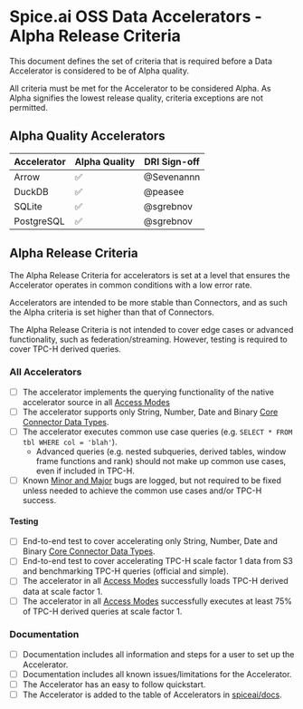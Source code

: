 # Spice.ai OSS Data Accelerators - Alpha Release Criteria

This document defines the set of criteria that is required before a Data Accelerator is considered to be of Alpha quality.

All criteria must be met for the Accelerator to be considered Alpha. As Alpha signifies the lowest release quality, criteria exceptions are not permitted.

## Alpha Quality Accelerators

| Accelerator | Alpha Quality | DRI Sign-off |
| ----------- | ------------- | ------------ |
| Arrow       | ✅            | @Sevenannn   |
| DuckDB      | ✅            | @peasee      |
| SQLite      | ✅            | @sgrebnov    |
| PostgreSQL  | ✅            | @sgrebnov    |

## Alpha Release Criteria

The Alpha Release Criteria for accelerators is set at a level that ensures the Accelerator operates in common conditions with a low error rate.

Accelerators are intended to be more stable than Connectors, and as such the Alpha criteria is set higher than that of Connectors.

The Alpha Release Criteria is not intended to cover edge cases or advanced functionality, such as federation/streaming. However, testing is required to cover TPC-H derived queries.

### All Accelerators

- [ ] The accelerator implements the querying functionality of the native accelerator source in all [Access Modes](../definitions.md)
- [ ] The accelerator supports only String, Number, Date and Binary [Core Connector Data Types](../definitions.md).
- [ ] The accelerator executes common use case queries (e.g. `SELECT * FROM tbl WHERE col = 'blah'`).
  - Advanced queries (e.g. nested subqueries, derived tables, window frame functions and rank) should not make up common use cases, even if included in TPC-H.
- [ ] Known [Minor and Major](../definitions.md) bugs are logged, but not required to be fixed unless needed to achieve the common use cases and/or TPC-H success.

#### Testing

- [ ] End-to-end test to cover accelerating only String, Number, Date and Binary [Core Connector Data Types](../definitions.md).
- [ ] End-to-end test to cover accelerating TPC-H scale factor 1 data from S3 and benchmarking TPC-H queries (official and simple).
- [ ] The accelerator in all [Access Modes](../definitions.md) successfully loads TPC-H derived data at scale factor 1.
- [ ] The accelerator in all [Access Modes](../definitions.md) successfully executes at least 75% of TPC-H derived queries at scale factor 1.

### Documentation

- [ ] Documentation includes all information and steps for a user to set up the Accelerator.
- [ ] Documentation includes all known issues/limitations for the Accelerator.
- [ ] The Accelerator has an easy to follow quickstart.
- [ ] The Accelerator is added to the table of Accelerators in [spiceai/docs](https://github.com/spiceai/docs).

